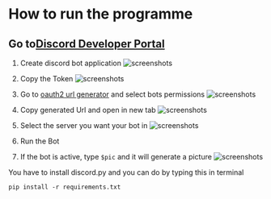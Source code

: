 # How to run the programme

## Go to[Discord Developer Portal](https://discord.com/developers/applications)
1. Create discord bot application
![screenshots](https://github.com/KaungPyaeHtet/DailyPython/tree/master/2_DiscordbotImages/images/Application.png)
2. Copy the Token
![screenshots](https://github.com/KaungPyaeHtet/DailyPython/tree/master/2_DiscordbotImages/images/Token.png)
3. Go to [oauth2 url generator](https://discord.com/developers/applications/974635201428881428/oauth2/url-generator) and select bots permissions
![screenshots](https://github.com/KaungPyaeHtet/DailyPython/tree/master/2_DiscordbotImages/images/oauth2Url.png)
4. Copy generated Url and open in new tab
![screenshots](https://github.com/KaungPyaeHtet/DailyPython/tree/master/2_DiscordbotImages/images/GeneratedUrl.png)
5. Select the server you want your bot in
![screenshots](https://github.com/KaungPyaeHtet/DailyPython/tree/master/2_DiscordbotImages/images/Authorize.png)

6. Run the Bot
7. If the bot is active, type ``` $pic ``` and it will generate a picture
![screenshots](https://github.com/KaungPyaeHtet/DailyPython/tree/master/2_DiscordbotImages/images/picture.png)

You have to install discord.py and you can do by typing this in terminal
```
pip install -r requirements.txt
```
